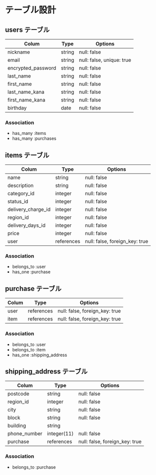 # テーブル設計

## users テーブル

| Colum              | Type   | Options                   |
| ------------------ | ------ | ------------------------- |
| nickname           | string | null: false               |
| email              | string | null: false, unique: true |
| encrypted_password | string | null: false               |
| last_name          | string | null: false               |
| first_name         | string | null: false               |
| last_name_kana     | string | null: false               |
| first_name_kana    | string | null: false               |
| birthday           | date   | null: false               |


### Association

- has_many :items
- has_many :purchases



## items テーブル

| Colum              | Type       | Options                        |
| ------------------ | ---------- | ------------------------------ |
| name               | string     | null: false                    |
| description        | string     | null: false                    |
| category_id        | integer    | null: false                    |
| status_id          | integer    | null: false                    |
| delivery_charge_id | integer    | null: false                    |
| region_id          | integer    | null: false                    |
| delivery_days_id   | integer    | null: false                    |
| price              | integer    | null: false                    |
| user               | references | null: false, foreign_key: true |

### Association

- belongs_to :user
- has_one :purchase



## purchase テーブル

| Colum          | Type       | Options                        |
| -------------- | ---------- | ------------------------------ |
| user           | references | null: false, foreign_key: true |
| item           | references | null: false, foreign_key: true |
 
 ### Association

 - belongs_to :user
 - belongs_to :item
 - has_one :shipping_address



 ## shipping_address テーブル

| Colum        | Type        | Options                        |
| ------------ | ----------- | ------------------------------ |
| postcode     | string      | null: false                    |
| region_id    | integer     | null: false                    |
| city         | string      | null: false                    |
| block        | string      | null: false                    |
| building     | string      |                                |
| phone_number | integer(11) | null: false                    |
| purchase     | references  | null: false, foreign_key: true |

 ### Association

- belongs_to :purchase
